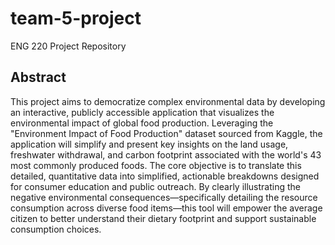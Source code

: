 # team-5-project
ENG 220 Project Repository
## Abstract
This project aims to democratize complex environmental data by developing an interactive, publicly accessible application that visualizes the environmental impact of global food production. Leveraging the "Environment Impact of Food Production" dataset sourced from Kaggle, the application will simplify and present key insights on the land usage, freshwater withdrawal, and carbon footprint associated with the world's 43 most commonly produced foods. The core objective is to translate this detailed, quantitative data into simplified, actionable breakdowns designed for consumer education and public outreach. By clearly illustrating the negative environmental consequences—specifically detailing the resource consumption across diverse food items—this tool will empower the average citizen to better understand their dietary footprint and support sustainable consumption choices.
